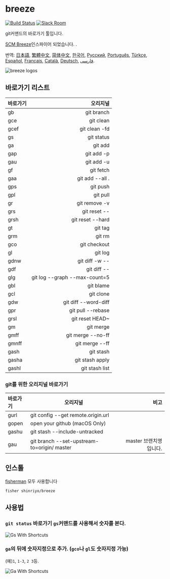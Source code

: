 [日本語]: README.jp.md
[繁體中文]: README.zh-tw.md
[简体中文]: README.zh-cn.md
[한국어]: README.ko.md
[Русский]: README.ru.md
[Português]: README.pt.md
[Türkçe]: README.tr.md
[Español]: README.es.md
[Français]: README.fr.md
[Català]: README.ca.md
[Deutsch]: README.du.md
[فارسی]: README.fa.md

# breeze

[![Build Status][travis-badge]][travis-link]
[![Slack Room][slack-badge]][slack-link]

git커맨드의 바로가기 툴입니다.

[SCM Breeze](https://github.com/scmbreeze/scm_breeze "SCM Breeze")인스파이어 되었습니다. .

번역: [日本語], [繁體中文], [简体中文], [한국어], [Русский], [Português], [Türkçe], [Español], [Français], [Català], [Deutsch], [فارسی].
<div class="centered">
<img src="http://i.imgur.com/MEKxPSD.png" alt="breeze logos" />
</div>

## 바로가기 리스트 

| 바로가기 | 오리지널 | 
|:-----------|------------:|
| gb | git branch |
| gce | git clean |
| gcef | git clean -fd |
| gs | git status |
| ga | git add |
| gap | git add -p |
| gau | git add -u |
| gf | git fetch |
| gaa | git add --all . |
| gps | git push |
| gpl | git pull |
| gr | git remove -v |
| grs | git reset -- |
| grsh | git reset --hard |
| gt | git tag |
| grm | git rm |
| gco | git checkout |
| gl | git log |
| gdnw | git diff -w -- |
| gdf | git diff -- |
| glg | git log --graph --max-count=5 |
| gbl | git blame |
| gcl | git clone |
| gdw | git diff --word-diff |
| gpr | git pull --rebase |
| grsl | git reset HEAD~ |
| gm | git merge |
| gmff | git merge --no-ff |
| gmnff | git merge --ff |
| gash | git stash |
| gasha | git stash apply |
| gashl | git stash list |

### git를 위한 오리지널 바로가기

| 바로가기 | 오리지널 | 비고 |
|:-----------|------------|------------:|
| gurl | git config --get remote.origin.url | |
| gopen | open your github (macOS Only) | |
| gashu | git stash --include-untracked | |
| gau | git branch --set-upstream-to=origin/<branch> master | master 브랜치명입니다. |

## 인스톨 

[fisherman] 모두 사용합니다 

```
fisher shinriyo/breeze
```

## 사용법 

### `git status` 바로가기 `gs`커맨드를 사용해서 숫자를 본다. 

<div class="centered">
<img src="http://i.imgur.com/F3NHal3.png" alt="Gs With Shortcuts" />
</div>

### `ga`의 뒤에 숫자지정으로 추가. (`gco`나 `gl`도 숫자지정 가능) 

(예)`1`, `1-3`, `2 3`등.
<div class="centered">
<img src="http://i.imgur.com/RpspQI2.png" alt="Ga With Shortcuts" />
</div>

[travis-link]: https://travis-ci.org/shinriyo/breeze
[travis-badge]: https://img.shields.io/travis/shinriyo/breeze.svg
[slack-link]: https://fisherman-wharf.herokuapp.com
[slack-badge]: https://fisherman-wharf.herokuapp.com/badge.svg
[fisherman]: https://github.com/fisherman/fisherman
